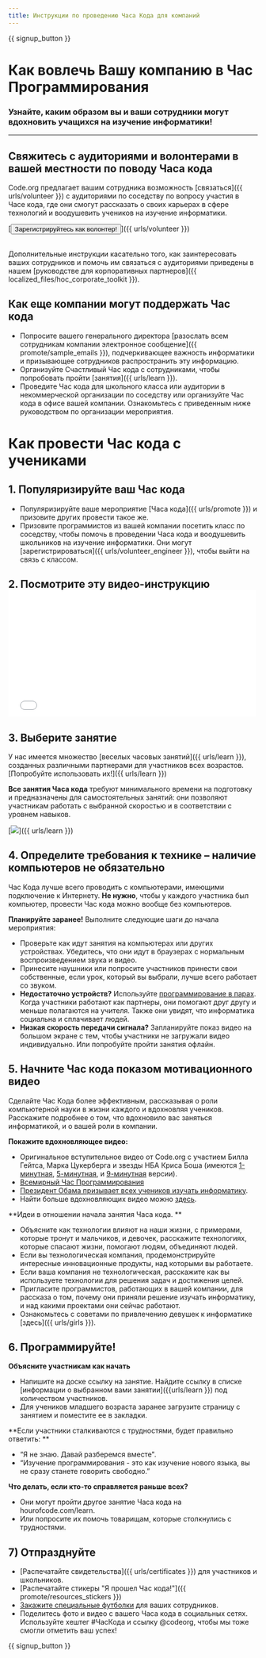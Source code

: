 ```yaml
---
title: Инструкции по проведению Часа Кода для компаний
---
```


{{ signup_button }}

# Как вовлечь Вашу компанию в Час Программирования
### Узнайте, каким образом вы и ваши сотрудники могут вдохновить учащихся на изучение информатики!

***

## Свяжитесь с аудиториями и волонтерами в вашей местности по поводу Часа кода
Code.org предлагает вашим сотрудника возможность [связаться]({{ urls/volunteer }}) с аудиториями по соседству по вопросу участия в Часе кода, где они смогут рассказать о своих карьерах в сфере технологий и воодушевить учеников на изучение информатики.

[<button>Зарегистрируйтесь как волонтер!
</button>]({{ urls/volunteer }})
<br>
<br>

Дополнительные инструкции касательно того, как заинтересовать ваших сотрудников и помочь им связаться с аудиториями приведены в нашем [руководстве для корпоративных партнеров]({{ localized_files/hoc_corporate_toolkit }}).

## Как еще компании могут поддержать Час кода

- Попросите вашего генерального директора [разослать всем сотрудникам компании электронное сообщение]({{ promote/sample_emails }}), подчеркивающее важность информатики и призывающее сотрудников распространить эту информацию.
- Организуйте Счастливый Час кода с сотрудниками, чтобы попробовать пройти [занятия]({{ urls/learn }}).
- Проведите Час кода для школьного класса или аудитории в некоммерческой организации по соседству или организуйте Час кода в офисе вашей компании. Ознакомьтесь с приведенным ниже руководством по организации мероприятия.


# Как провести Час кода с учениками

## 1. Популяризируйте ваш Час кода
- Популяризируйте ваше мероприятие [Часа кода]({{ urls/promote }}) и призовите других провести такое же.
- Призовите программистов из вашей компании посетить класс по соседству, чтобы помочь в проведении Часа кода и воодушевить школьников на изучение информатики. Они могут [зарегистрироваться]({{ urls/volunteer_engineer }}), чтобы выйти на связь с классом.

## 2. Посмотрите эту видео-инструкцию  <iframe width="500" height="255" src="//www.youtube.com/embed/SrnvvWDm73k" frameborder="0" allowfullscreen></iframe>

## 3. Выберите занятие
У нас имеется множество [веселых часовых занятий]({{ urls/learn }}), созданных различными партнерами для участников всех возрастов. [Попробуйте использовать их!]({{ urls/learn }})

**Все занятия Часа кода** требуют минимального времени на подготовку и предназначены для самостоятельных занятий: они позволяют участникам работать с выбранной скоростью и в соответствии с уровнем навыков.

[<img src="/images/fit-700/tutorials.png" />]({{ urls/learn }})

## 4. Определите требования к технике – наличие компьютеров не обязательно

Час Кода лучше всего проводить с компьютерами, имеющими подключение к Интернету. **Не нужно**, чтобы у каждого участника был компьютер, провести Час кода можно вообще без компьютеров.

**Планируйте заранее!** Выполните следующие шаги до начала мероприятия:

- Проверьте как идут занятия на компьютерах или других устройствах. Убедитесь, что они идут в браузерах с нормальным воспроизведением звука и видео.
- Принесите наушники или попросите участников принести свои собственные, если урок, который вы выбрали, лучше всего работает со звуком.
- **Недостаточно устройств?** Используйте [программирование в парах](https://www.youtube.com/watch?v=vgkahOzFH2Q). Когда участники работают как партнеры, они помогают друг другу и меньше полагаются на учителя. Также они увидят, что информатика социальна и сплачивает людей.
- **Низкая скорость передачи сигнала?** Запланируйте показ видео на большом экране с тем, чтобы участники не загружали видео индивидуально. Или попробуйте пройти занятия офлайн.

## 5.  Начните Час кода показом мотивационного видео
Сделайте Час Кода более эффективным, рассказывая о роли компьютерной науки в жизни каждого и вдохновляя учеников. Расскажите подробнее о том, что вдохновило вас заняться информатикой, и о вашей роли в компании.

**Покажите вдохновляющее видео:**

- Оригинальное вступительное видео от Code.org с участием Билла Гейтса, Марка Цукерберга и звезды НБА Криса Боша (имеются [1-минутная](https://www.youtube.com/watch?v=qYZF6oIZtfc), [5-минутная](https://www.youtube.com/watch?v=nKIu9yen5nc), и [9-минутная](https://www.youtube.com/watch?v=dU1xS07N-FA) версии).
- [Всемирный Час Программирования](https://www.youtube.com/watch?v=KsOIlDT145A)
- [Президент Обама призывает всех учеников изучать информатику](https://www.youtube.com/watch?v=6XvmhE1J9PY).
- Найти больше вдохновляющих видео можно [здесь](https://www.youtube.com/playlist?list=PLzdnOPI1iJNfpD8i4Sx7U0y2MccnrNZuP).

**Идеи в отношении начала занятия Часа кода. **

- Объясните как технологии влияют на наши жизни, с примерами, которые тронут и мальчиков, и девочек, расскажите технологиях, которые спасают жизни, помогают людям, объединяют людей.
- Если вы технологическая компания, продемонстрируйте интересные инновационные продукты, над которыми вы работаете.
- Если ваша компания не технологическая, расскажите как вы используете технологии для решения задач и достижения целей.
- Пригласите программистов, работающих в вашей компании, для рассказа о том, почему они приняли решение изучать информатику, и над какими проектами они сейчас работают.
- Ознакомьтесь с советами по привлечению девушек к информатике [здесь]({{ urls/girls }}).

## 6. Программируйте!
**Объясните участникам как начать**

- Напишите на доске ссылку на занятие. Найдите ссылку в списке [информации о выбранном вами занятии]({{urls/learn }}) под количеством участников.
- Для учеников младшего возраста заранее загрузите страницу с занятием и поместите ее в закладки.

**Если участники сталкиваются с трудностями, будет правильно ответить: **

- “Я не знаю. Давай разберемся вместе".
- “Изучение программирования - это как изучение нового языка, вы не сразу станете говорить свободно.”

**Что делать, если кто-то справляется раньше всех?**

- Они могут пройти другое занятие Часа кода на hourofcode.com/learn.
- Или попросите их помочь товарищам, которые столкнулись с трудностями.

## 7) Отпразднуйте

- [Распечатайте свидетельства]({{ urls/certificates }}) для участников и школьников.
- [Распечатайте стикеры "Я прошел Час кода!"]({{ promote/resources_stickers }})
- [Закажите специальные футболки](http://blog.code.org/post/132608499493/hour-of-code-shirts-and-more) для ваших сотрудников.
- Поделитесь фото и видео с вашего Часа кода в социальных сетях. Используйте хештег #ЧасКода и ссылку @codeorg, чтобы мы тоже смогли отметить ваш успех!

{{ signup_button }}
